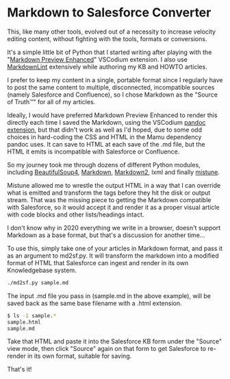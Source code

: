 # Markdown to Salesforce Converter

This, like many other tools, evolved out of a necessity to increase velocity editing content, without fighting with the tools, formats or conversions.

It's a simple little bit of Python that I started writing after playing with the "[Markdown Preview Enhanced](https://shd101wyy.github.io/markdown-preview-enhanced/#/)" VSCodium extension. I also use [MarkdownLint](https://marketplace.visualstudio.com/items?itemName=DavidAnson.vscode-markdownlint) extensively while authoring my KB and HOWTO articles.

I prefer to keep my content in a single, portable format since I regularly have to post the same content to multiple, disconnected, incompatible sources (namely Salesforce and Confluence), so I chose Markdown as the "Source of Truth&trade;" for all of my articles.

Ideally, I would have preferred Markdown Preview Enhanced to render this directly each time I saved the Markdown, using the VSCodium [pandoc extension](https://marketplace.visualstudio.com/items?itemName=DougFinke.vscode-pandoc), but that didn't work as well as I'd hoped, due to some odd choices in hard-coding the CSS and HTML in the Mamu dependency pandoc uses. It can save to HTML at each save of the .md file, but the HTML it emits is incompatible with Salesforce or Confluence.

So my journey took me through dozens of different Python modules, including [BeautifulSoup4](https://www.crummy.com/software/BeautifulSoup/bs4/doc/), [Markdown](https://python-markdown.github.io/), [Markdown2](https://github.com/trentm/python-markdown2), lxml and finally [mistune](https://github.com/lepture/mistune).

Mistune allowed me to wrestle the output HTML in a way that I can override what is emitted and transform the tags before they hit the disk or output stream. That was the missing piece to getting the Markdown compatible with Salesforce, so it would accept it and render it as a proper visual article with code blocks and other lists/headings intact.

I don't know why in 2020 everything we write in a browser, doesn't support Markdown as a base format, but that's a discussion for another time...

To use this, simply take one of your articles in Markdown format, and pass it as an argument to md2sf.py. It will transform the markdown into a modified format of HTML that Salesforce can ingest and render in its own Knowledgebase system. 

```bash
./md2sf.py sample.md
```

The input .md file you pass in (sample.md in the above example), will be saved back as the same base filename with a .html extension.

```bash
$ ls -1 sample.*
sample.html
sample.md
```

Take that HTML and paste it into the Salesforce KB form under the "Source" view mode, then click "Source" again on that form to get Salesforce to re-render in its own format, suitable for saving.



That's it!